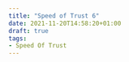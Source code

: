 ```yaml
---
title: "Speed of Trust 6"
date: 2021-11-20T14:58:20+01:00
draft: true
tags:
- Speed Of Trust
---
```







